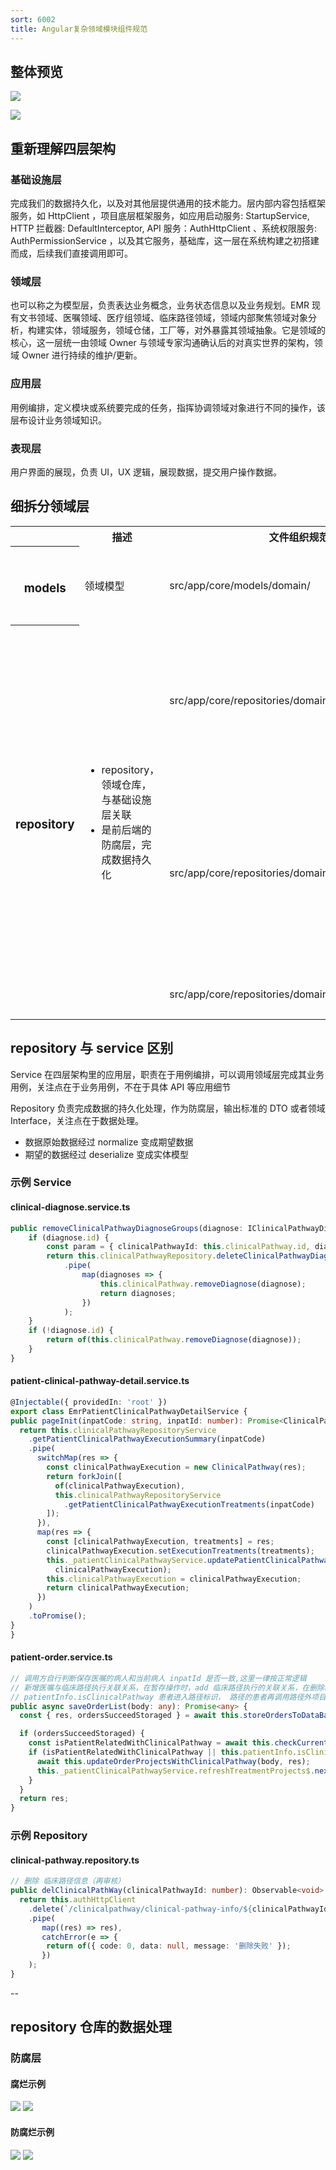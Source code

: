 ```yaml
---
sort: 6002
title: Angular复杂领域模块组件规范
---
```


## 整体预览

![](./模块/ClinicalPathwayModule.png)

![](./模块/EmrPatientClinicalPathwayModule.png)

## 重新理解四层架构

### 基础设施层

完成我们的数据持久化，以及对其他层提供通用的技术能力。层内部内容包括框架服务，如 HttpClient ，项目底层框架服务，如应用启动服务: StartupService, HTTP 拦截器: DefaultInterceptor, API 服务：AuthHttpClient 、系统权限服务: AuthPermissionService ，以及其它服务，基础库，这一层在系统构建之初搭建而成，后续我们直接调用即可。

### 领域层

也可以称之为模型层，负责表达业务概念，业务状态信息以及业务规划。EMR 现有文书领域、医嘱领域、医疗组领域、临床路径领域，领域内部聚焦领域对象分析，构建实体，领域服务，领域仓储，工厂等，对外暴露其领域抽象。它是领域的核心，这一层统一由领域 Owner 与领域专家沟通确认后的对真实世界的架构，领域 Owner 进行持续的维护/更新。

### 应用层

用例编排，定义模块或系统要完成的任务，指挥协调领域对象进行不同的操作，该层布设计业务领域知识。

### 表现层

用户界面的展现，负责 UI，UX 逻辑，展现数据，提交用户操作数据。

## 细拆分领域层

<table class="wrapped confluenceTable" resolved=""><colgroup><col><col><col><col></colgroup><tbody><tr><th class="confluenceTh">&nbsp;</th><th class="confluenceTh">描述</th><th colspan="1" class="confluenceTh">文件组织规范</th><th colspan="1" class="confluenceTh">文件说明</th></tr><tr><th class="confluenceTh"><h3 id="id-复杂领域模块规范-models"><span>models</span></h3></th><td class="confluenceTd"><span>领域模型</span></td><td colspan="1" class="confluenceTd">src/app/core/models/domain/</td><td colspan="1" class="confluenceTd">领域模型统一在domain/下管理，导出必要的属性</td></tr><tr><th class="highlight-grey confluenceTh" rowspan="3" data-highlight-colour="grey"><h3 id="id-复杂领域模块规范-repository"><span>repository</span></h3></th><td rowspan="3" class="confluenceTd"><ul><li><span>repository，领域仓库，与基础设施层关联</span></li><li>是前后端的防腐层，完成数据持久化</li></ul></td><td colspan="1" class="confluenceTd">src/app/core/repositories/domain/domain.repository.ts</td><td colspan="1" class="confluenceTd"><div><span style="color: rgb(51,51,51);">负责业务API CRUD，输出DTO或者interface，不做业务用例逻辑处理，注意与service的区别</span></div></td></tr><tr><td colspan="1" class="confluenceTd">src/app/core/repositories/domain/domain.serialize.ts</td><td colspan="1" class="confluenceTd"><div><span style="color: rgb(51,51,51);">建议数据的Normalize操作和Serialize操作都在Repository里完成，如果Serialize过程复杂度较高，建议新建Serialize文件处理</span></div></td></tr><tr><td colspan="1" class="confluenceTd"><span>src/app/core/repositories/domain/domain.typings.ts</span></td><td colspan="1" class="confluenceTd"><span style="color: rgb(51,51,51);">业务相关的typings声明</span></td></tr></tbody></table>

## repository 与 service 区别

Service 在四层架构里的应用层，职责在于用例编排，可以调用领域层完成其业务用例，关注点在于业务用例，不在于具体 API 等应用细节

Repository 负责完成数据的持久化处理，作为防腐层，输出标准的 DTO 或者领域 Interface，关注点在于数据处理。

- 数据原始数据经过 normalize 变成期望数据
- 期望的数据经过 deserialize 变成实体模型

### 示例 Service

#### clinical-diagnose.service.ts

```Typescript
public removeClinicalPathwayDiagnoseGroups(diagnose: IClinicalPathwayDiagnose): Observable<void> {
    if (diagnose.id) {
        const param = { clinicalPathwayId: this.clinicalPathway.id, diagnoseGroupId: diagnose.id };
        return this.clinicalPathwayRepository.deleteClinicalPathwayDiagnoses(param)
            .pipe(
                map(diagnoses => {
                    this.clinicalPathway.removeDiagnose(diagnose);
                    return diagnoses;
                })
            );
    }
    if (!diagnose.id) {
        return of(this.clinicalPathway.removeDiagnose(diagnose));
    }
}
```

#### patient-clinical-pathway-detail.service.ts

```Typescript
@Injectable({ providedIn: 'root' })
export class EmrPatientClinicalPathwayDetailService {
public pageInit(inpatCode: string, inpatId: number): Promise<ClinicalPathway> {
  return this.clinicalPathwayRepositoryService
    .getPatientClinicalPathwayExecutionSummary(inpatCode)
    .pipe(
      switchMap(res => {
        const clinicalPathwayExecution = new ClinicalPathway(res);
        return forkJoin([
          of(clinicalPathwayExecution),
          this.clinicalPathwayRepositoryService
            .getPatientClinicalPathwayExecutionTreatments(inpatCode)
        ]);
      }),
      map(res => {
        const [clinicalPathwayExecution, treatments] = res;
        clinicalPathwayExecution.setExecutionTreatments(treatments);
        this._patientClinicalPathwayService.updatePatientClinicalPathwayRelation(inpatId,
          clinicalPathwayExecution);
        this.clinicalPathwayExecution = clinicalPathwayExecution;
        return clinicalPathwayExecution;
      })
    )
    .toPromise();
}
}
```

#### patient-order.service.ts

```Typescript
// 调用方自行判断保存医嘱的病人和当前病人 inpatId 是否一致,这里一律按正常逻辑
// 新增医嘱与临床路径执行关联关系，在暂存操作时，add 临床路径执行的关联关系，在删除时， delete 临床路径执行的关联关系
// patientInfo.isClinicalPathway 患者进入路径标识， 路径的患者再调用路径外项目检查
public async saveOrderList(body: any): Promise<any> {
  const { res, ordersSucceedStoraged } = await this.storeOrdersToDataBase(body);

  if (ordersSucceedStoraged) {
    const isPatientRelatedWithClinicalPathway = await this.checkCurrentPatientClinicalPathwayRelation();
    if (isPatientRelatedWithClinicalPathway || this.patientInfo.isClinicalPathway) {
      await this.updateOrderProjectsWithClinicalPathway(body, res);
      this._patientClinicalPathwayService.refreshTreatmentProjects$.next(true);
    }
  }
  return res;
}
```

### 示例 Repository

#### clinical-pathway.repository.ts

```Typescript
// 删除 临床路径信息（再审核）
public delClinicalPathWay(clinicalPathwayId: number): Observable<void> {
  return this.authHttpClient
    .delete(`/clinicalpathway/clinical-pathway-info/${clinicalPathwayId}`)
    .pipe(
       map((res) => res),
       catchError(e => {
        return of({ code: 0, data: null, message: '删除失败' });
       })
    );
}
```

--

## repository 仓库的数据处理

### 防腐层

#### 腐烂示例

![](./模块/腐烂1.png)
![](./模块/腐烂2.png)

#### 防腐烂示例

![](./模块/防腐措施1.png)
![](./模块/防腐措施2.png)
